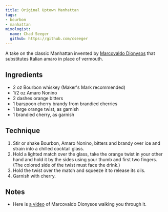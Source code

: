 ```yaml
---
title: Original Uptown Manhattan
tags:
- bourbon
- manhattan
mixologist:
  name: Chad Seeger
  github: https://github.com/cseeger
---
```


A take on the classic Manhattan invented by [Marcovaldo Dionysos](http://www.sfgate.com/food/article/BAR-STARS-Marcovaldo-Dionysos-3171394.php) that substitutes Italian amaro in place of vermouth.


Ingredients
-----------

* 2 oz Bourbon whiskey (Maker's Mark recommended)
* 1/2 oz Amaro Nonino
* 2 dashes orange bitters
* 1 barspoon cherry brandy from brandied cherries
* 1 large orange twist, as garnish
* 1 brandied cherry, as garnish


Technique
-----------

1. Stir or shake Bourbon, Amaro Nonino, bitters and brandy over ice and strain into a chilled cocktail glass.
2. Hold a lighted match over the glass, take the orange twist in your other hand and hold it by the sides using your thumb and first two fingers. (The colored side of the twist must face the drink.)
3. Hold the twist over the match and squeeze it to release its oils.
4. Garnish with cherry.


Notes
-----------

* Here is [a video](http://vimeo.com/3967294) of Marcovaldo Dionysos walking you through it.
